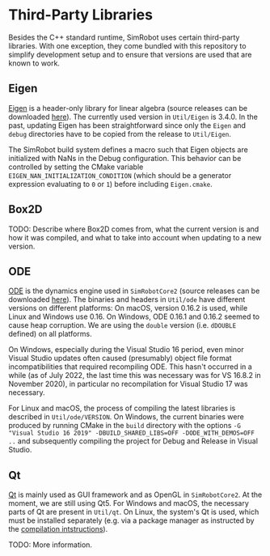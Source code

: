# Third-Party Libraries

Besides the C++ standard runtime, SimRobot uses certain third-party libraries. With one exception, they come bundled with this repository to simplify development setup and to ensure that versions are used that are known to work.

## Eigen

[Eigen](https://eigen.tuxfamily.org) is a header-only library for linear algebra (source releases can be downloaded [here](https://gitlab.com/libeigen/eigen/-/releases)). The currently used version in `Util/Eigen` is 3.4.0. In the past, updating Eigen has been straightforward since only the `Eigen` and `debug` directories have to be copied from the release to `Util/Eigen`.

The SimRobot build system defines a macro such that Eigen objects are initialized with NaNs in the Debug configuration. This behavior can be controlled by setting the CMake variable `EIGEN_NAN_INITIALIZATION_CONDITION` (which should be a generator expression evaluating to `0` or `1`) before including `Eigen.cmake`.

## Box2D

TODO: Describe where Box2D comes from, what the current version is and how it was compiled, and what to take into account when updating to a new version.

## ODE

[ODE](https://ode.org/) is the dynamics engine used in `SimRobotCore2` (source releases can be downloaded [here](https://bitbucket.org/odedevs/ode/downloads/)). The binaries and headers in `Util/ode` have different versions on different platforms: On macOS, version 0.16.2 is used, while Linux and Windows use 0.16. On Windows, ODE 0.16.1 and 0.16.2 seemed to cause heap corruption. We are using the `double` version (i.e. `dDOUBLE` defined) on all platforms.

On Windows, especially during the Visual Studio 16 period, even minor Visual Studio updates often caused (presumably) object file format incompatibilities that required recompiling ODE. This hasn't occurred in a while (as of July 2022, the last time this was necessary was for VS 16.8.2 in November 2020), in particular no recompilation for Visual Studio 17 was necessary.

For Linux and macOS, the process of compiling the latest libraries is described in `Util/ode/VERSION`. On Windows, the current binaries were produced by running CMake in the `build` directory with the options `-G "Visual Studio 16 2019" -DBUILD_SHARED_LIBS=OFF -DODE_WITH_DEMOS=OFF ..` and subsequently compiling the project for Debug and Release in Visual Studio.

## Qt

[Qt](https://www.qt.io/) is mainly used as GUI framework and as OpenGL in `SimRobotCore2`. At the moment, we are still using Qt5. For Windows and macOS, the necessary parts of Qt are present in `Util/qt`. On Linux, the system's Qt is used, which must be installed separately (e.g. via a package manager as instructed by the [compilation intstructions](/README.md#linux)).

TODO: More information.
